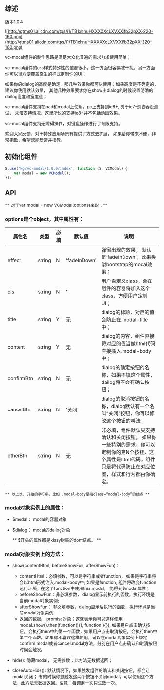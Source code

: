 ## 综述

版本1.0.4

![http://gtms01.alicdn.com/tps/i1/TB1xhnuHXXXXXcLXVXXifb32pXX-220-160.png](http://gtms01.alicdn.com/tps/i1/TB1xhnuHXXXXXcLXVXXifb32pXX-220-160.png)

vc-modal组件的制作思路是满足大众化普遍的需求力求使用简单；

vc-modal组件的css样式特殊性的值都很小，这一方面很容易被干扰，另一方面你可以很方便覆盖原生的样式定制你的UI；

如果你的dialog的高度是确定，那几种效果你都可以使用；如果高度是不确定的，建议你使用默认效果， 其他几种效果要求你在show出dialog的时候设置明确的dailog高度和宽度值；

vc-modal组件支持在pad和modal上使用，pc上支持到ie8+, 对于ie7-浏览器没测试， 未知支持情况。这里所说的支持ie8+并不包括动画效果。


vc-modal组件支持无障碍操作，对键盘操作进行了有限支持。

欢迎大家反馈，对于特殊应用场景有提供了方式去扩展， 如果给你带来不便，非常抱歉，希望您能反馈并指教。

## 初始化组件
```javascript
S.use('kg/vc-modal/1.0.0/index', function (S, VCModal) {
    var modal = new VCModal();
});
```


## API
** 对于var modal = new VCModal(options)来说：**

### options是个object，其中属性有：
属性名 | 类型 | 必填 | 默认值 | 说明
------------ | -------------| -------------| -------------| -------------
effect | string | N | 'fadeInDown' | 弹窗出现的效果， 默认是’fadeInDown’，效果类似bootstrap的modal效果；
cls | string | N | '' | 用户自定义class，会在组件的容器将加入这个class，方便用户定制UI；
title | string | Y | 无 | dialog的标题，对应的值会防止在.modal-title中；
content | string | Y | 无 | dialog的内容，组件直接将对应的值当做html代码直接插入.modal-body中；
confirmBtn | string | N | 无 | dialog的确定按钮的名称，如果不填这个属性，dailog将不会有确认按钮；
cancelBtn | string | N | '关闭' | dialog的取消按钮的名称，dialog默认有一个名叫“关闭“按钮，你可以修改这个按钮的叫法；
otherBtn | string | N | 无 | 非必填，组件默认只支持确认和关闭按钮， 如果你一些特别的需求，你可以定制你的第N个按钮，这个属性是html代码，组件只是将代码防止在对应位置，样式和行为都由你确定。

    ** 以上以. 开始的字符串，比如 .modal-body是指class=“modal-body”的结点 **
 


### modal对象实例上的属性：
* $modal： modal的容器对象
* $dialog： modal的dailog对象

    ** $开头的属性都是kissy封装的dom结点。 **


### modal对象实例上的方法：
* show(contentHtml, beforeShowFun, afterShowFun)：
    * contentHtml：必填参数，可以是字符串或者function， 如果是字符串将会以html形式注入.modal-body中;
如果是function, 组件将改变function运行环境，在这个function中使用this.modal， 能得到$modal属性；
	* beforeShowFun：非必填参数， dialog显示前执行的函数，执行环境是当前modal对象实例;
	* afterShowFun： 非必填参数，dialog显示后执行的函数，执行环境是当前modal对象实例;
    * 返回的数据， promise对象；这就表示你可以这样使用modal.show().then(function(){}, function(){}), 如果用户点击确认按钮，会执行then中的第一个函数，如果用户点击取消按钮，会执行then中第二个函数。如果你不喜欢这样使用，可以在modal对象实例上绑定confirm.modal或者cancel.modal方法，分别在用户点击确认和取消按钮时候会触发。


* hide(): 隐藏modal， 无需参数；此方法无数据返回；

* closeAutoHide():  默认情况下，如果触发组件的确认和关闭按钮，都会让modal关闭； 有的时候你想触发这两个按钮不关闭modal，可以使用这个方法，此方法无数据返回。注意：每调用一次只生效一次。


